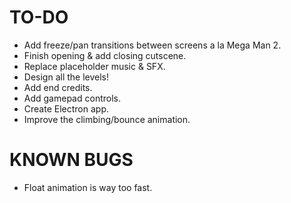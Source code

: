 # TO-DO
* Add freeze/pan transitions between screens a la Mega Man 2.
* Finish opening & add closing cutscene.
* Replace placeholder music & SFX.
* Design all the levels!
* Add end credits.
* Add gamepad controls.
* Create Electron app.
* Improve the climbing/bounce animation.

# KNOWN BUGS
* Float animation is way too fast.
